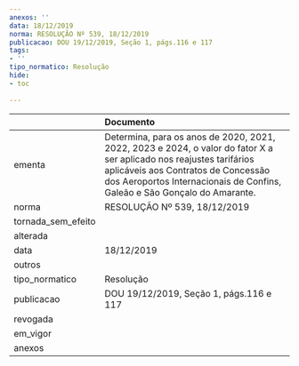 ```yaml
---
anexos: ''
data: 18/12/2019
norma: RESOLUÇÃO Nº 539, 18/12/2019
publicacao: DOU 19/12/2019, Seção 1, págs.116 e 117
tags:
- ''
tipo_normatico: Resolução
hide: 
- toc 
 
---
```


|                    | Documento                                                                                                                                                                                                                              |
|:-------------------|:---------------------------------------------------------------------------------------------------------------------------------------------------------------------------------------------------------------------------------------|
| ementa             | Determina, para os anos de 2020, 2021, 2022, 2023 e 2024, o valor do fator X a ser aplicado nos reajustes tarifários aplicáveis aos Contratos de Concessão dos Aeroportos Internacionais de Confins, Galeão e São Gonçalo do Amarante. |
| norma              | RESOLUÇÃO Nº 539, 18/12/2019                                                                                                                                                                                                           |
| tornada_sem_efeito |                                                                                                                                                                                                                                        |
| alterada           |                                                                                                                                                                                                                                        |
| data               | 18/12/2019                                                                                                                                                                                                                             |
| outros             |                                                                                                                                                                                                                                        |
| tipo_normatico     | Resolução                                                                                                                                                                                                                              |
| publicacao         | DOU 19/12/2019, Seção 1, págs.116 e 117                                                                                                                                                                                                |
| revogada           |                                                                                                                                                                                                                                        |
| em_vigor           |                                                                                                                                                                                                                                        |
| anexos             |                                                                                                                                                                                                                                        |